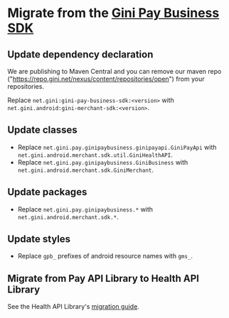 # Migrate from the [Gini Pay Business SDK](https://github.com/gini/gini-pay-business-sdk-android)

## Update dependency declaration

We are publishing to Maven Central and you can remove our maven repo ("https://repo.gini.net/nexus/content/repositories/open") from your repositories.

Replace `net.gini:gini-pay-business-sdk:<version>` with `net.gini.android:gini-merchant-sdk:<version>`.

## Update classes

* Replace `net.gini.pay.ginipaybusiness.ginipayapi.GiniPayApi` with `net.gini.android.merchant.sdk.util.GiniHealthAPI`.
* Replace `net.gini.pay.ginipaybusiness.GiniBusiness` with `net.gini.android.merchant.sdk.GiniMerchant`.

## Update packages

* Replace `net.gini.pay.ginipaybusiness.*` with `net.gini.android.merchant.sdk.*`.

## Update styles

* Replace `gpb_` prefixes of android resource names with `gms_`.

## Migrate from Pay API Library to Health API Library

See the Health API Library's [migration guide](../health-api-library/migrate-from-pay-api-lib.md).
